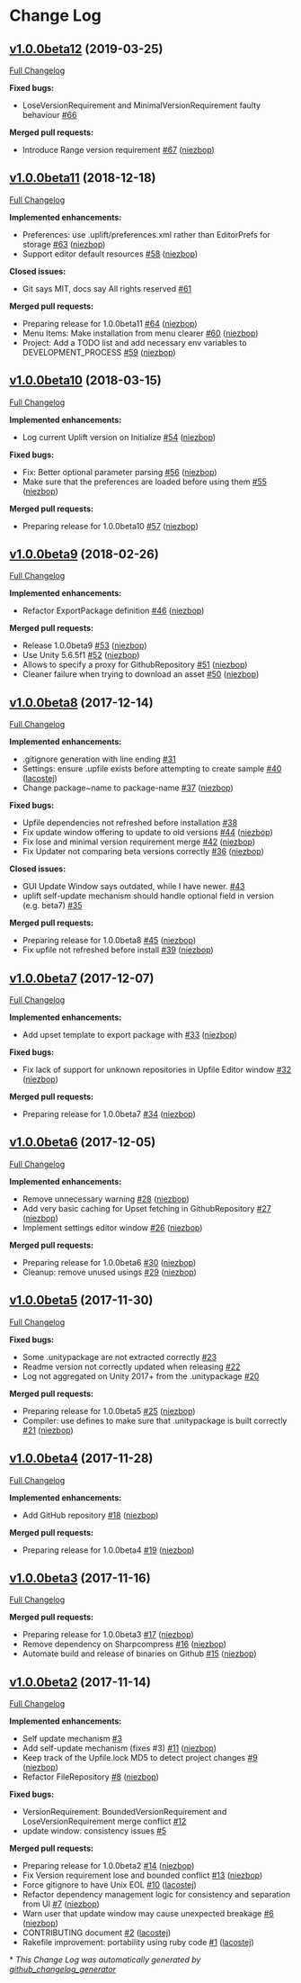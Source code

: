 # Change Log

## [v1.0.0beta12](https://github.com/DragonBox/uplift/tree/v1.0.0beta12) (2019-03-25)
[Full Changelog](https://github.com/DragonBox/uplift/compare/v1.0.0beta11...v1.0.0beta12)

**Fixed bugs:**

- LoseVersionRequirement and MinimalVersionRequirement faulty behaviour [\#66](https://github.com/DragonBox/uplift/issues/66)

**Merged pull requests:**

- Introduce Range version requirement [\#67](https://github.com/DragonBox/uplift/pull/67) ([niezbop](https://github.com/niezbop))

## [v1.0.0beta11](https://github.com/DragonBox/uplift/tree/v1.0.0beta11) (2018-12-18)
[Full Changelog](https://github.com/DragonBox/uplift/compare/v1.0.0beta10...v1.0.0beta11)

**Implemented enhancements:**

- Preferences: use .uplift/preferences.xml rather than EditorPrefs for storage [\#63](https://github.com/DragonBox/uplift/pull/63) ([niezbop](https://github.com/niezbop))
- Support editor default resources [\#58](https://github.com/DragonBox/uplift/pull/58) ([niezbop](https://github.com/niezbop))

**Closed issues:**

- Git says MIT, docs say All rights reserved [\#61](https://github.com/DragonBox/uplift/issues/61)

**Merged pull requests:**

- Preparing release for 1.0.0beta11 [\#64](https://github.com/DragonBox/uplift/pull/64) ([niezbop](https://github.com/niezbop))
- Menu Items: Make installation from menu clearer [\#60](https://github.com/DragonBox/uplift/pull/60) ([niezbop](https://github.com/niezbop))
- Project: Add a TODO list and add necessary env variables to DEVELOPMENT\_PROCESS [\#59](https://github.com/DragonBox/uplift/pull/59) ([niezbop](https://github.com/niezbop))

## [v1.0.0beta10](https://github.com/DragonBox/uplift/tree/v1.0.0beta10) (2018-03-15)
[Full Changelog](https://github.com/DragonBox/uplift/compare/v1.0.0beta9...v1.0.0beta10)

**Implemented enhancements:**

- Log current Uplift version on Initialize [\#54](https://github.com/DragonBox/uplift/pull/54) ([niezbop](https://github.com/niezbop))

**Fixed bugs:**

- Fix: Better optional parameter parsing [\#56](https://github.com/DragonBox/uplift/pull/56) ([niezbop](https://github.com/niezbop))
- Make sure that the preferences are loaded before using them [\#55](https://github.com/DragonBox/uplift/pull/55) ([niezbop](https://github.com/niezbop))

**Merged pull requests:**

- Preparing release for 1.0.0beta10 [\#57](https://github.com/DragonBox/uplift/pull/57) ([niezbop](https://github.com/niezbop))

## [v1.0.0beta9](https://github.com/DragonBox/uplift/tree/v1.0.0beta9) (2018-02-26)
[Full Changelog](https://github.com/DragonBox/uplift/compare/v1.0.0beta8...v1.0.0beta9)

**Implemented enhancements:**

- Refactor ExportPackage definition [\#46](https://github.com/DragonBox/uplift/pull/46) ([niezbop](https://github.com/niezbop))

**Merged pull requests:**

- Release 1.0.0beta9 [\#53](https://github.com/DragonBox/uplift/pull/53) ([niezbop](https://github.com/niezbop))
- Use Unity 5.6.5f1 [\#52](https://github.com/DragonBox/uplift/pull/52) ([niezbop](https://github.com/niezbop))
- Allows to specify a proxy for GithubRepository [\#51](https://github.com/DragonBox/uplift/pull/51) ([niezbop](https://github.com/niezbop))
- Cleaner failure when trying to download an asset [\#50](https://github.com/DragonBox/uplift/pull/50) ([niezbop](https://github.com/niezbop))

## [v1.0.0beta8](https://github.com/DragonBox/uplift/tree/v1.0.0beta8) (2017-12-14)
[Full Changelog](https://github.com/DragonBox/uplift/compare/v1.0.0beta7...v1.0.0beta8)

**Implemented enhancements:**

- .gitignore generation with line ending [\#31](https://github.com/DragonBox/uplift/issues/31)
- Settings: ensure .upfile exists before attempting to create sample [\#40](https://github.com/DragonBox/uplift/pull/40) ([lacostej](https://github.com/lacostej))
- Change package~name to package-name [\#37](https://github.com/DragonBox/uplift/pull/37) ([niezbop](https://github.com/niezbop))

**Fixed bugs:**

- Upfile dependencies not refreshed before installation [\#38](https://github.com/DragonBox/uplift/issues/38)
- Fix update window offering to update to old versions [\#44](https://github.com/DragonBox/uplift/pull/44) ([niezbop](https://github.com/niezbop))
- Fix lose and minimal version requirement merge [\#42](https://github.com/DragonBox/uplift/pull/42) ([niezbop](https://github.com/niezbop))
- Fix Updater not comparing beta versions correctly [\#36](https://github.com/DragonBox/uplift/pull/36) ([niezbop](https://github.com/niezbop))

**Closed issues:**

- GUI Update Window says outdated, while I have newer. [\#43](https://github.com/DragonBox/uplift/issues/43)
- uplift self-update mechanism should handle optional field in version \(e.g. beta7\) [\#35](https://github.com/DragonBox/uplift/issues/35)

**Merged pull requests:**

- Preparing release for 1.0.0beta8 [\#45](https://github.com/DragonBox/uplift/pull/45) ([niezbop](https://github.com/niezbop))
- Fix upfile not refreshed before install [\#39](https://github.com/DragonBox/uplift/pull/39) ([niezbop](https://github.com/niezbop))

## [v1.0.0beta7](https://github.com/DragonBox/uplift/tree/v1.0.0beta7) (2017-12-07)
[Full Changelog](https://github.com/DragonBox/uplift/compare/v1.0.0beta6...v1.0.0beta7)

**Implemented enhancements:**

- Add upset template to export package with [\#33](https://github.com/DragonBox/uplift/pull/33) ([niezbop](https://github.com/niezbop))

**Fixed bugs:**

- Fix lack of support for unknown repositories in Upfile Editor window [\#32](https://github.com/DragonBox/uplift/pull/32) ([niezbop](https://github.com/niezbop))

**Merged pull requests:**

- Preparing release for 1.0.0beta7 [\#34](https://github.com/DragonBox/uplift/pull/34) ([niezbop](https://github.com/niezbop))

## [v1.0.0beta6](https://github.com/DragonBox/uplift/tree/v1.0.0beta6) (2017-12-05)
[Full Changelog](https://github.com/DragonBox/uplift/compare/v1.0.0beta5...v1.0.0beta6)

**Implemented enhancements:**

- Remove unnecessary warning [\#28](https://github.com/DragonBox/uplift/pull/28) ([niezbop](https://github.com/niezbop))
- Add very basic caching for Upset fetching in GithubRepository [\#27](https://github.com/DragonBox/uplift/pull/27) ([niezbop](https://github.com/niezbop))
- Implement settings editor window [\#26](https://github.com/DragonBox/uplift/pull/26) ([niezbop](https://github.com/niezbop))

**Merged pull requests:**

- Preparing release for 1.0.0beta6 [\#30](https://github.com/DragonBox/uplift/pull/30) ([niezbop](https://github.com/niezbop))
- Cleanup: remove unused usings [\#29](https://github.com/DragonBox/uplift/pull/29) ([niezbop](https://github.com/niezbop))

## [v1.0.0beta5](https://github.com/DragonBox/uplift/tree/v1.0.0beta5) (2017-11-30)
[Full Changelog](https://github.com/DragonBox/uplift/compare/v1.0.0beta4...v1.0.0beta5)

**Fixed bugs:**

- Some .unitypackage are not extracted correctly [\#23](https://github.com/DragonBox/uplift/issues/23)
- Readme version not correctly updated when releasing [\#22](https://github.com/DragonBox/uplift/issues/22)
- Log not aggregated on Unity 2017+ from the .unitypackage [\#20](https://github.com/DragonBox/uplift/issues/20)

**Merged pull requests:**

- Preparing release for 1.0.0beta5 [\#25](https://github.com/DragonBox/uplift/pull/25) ([niezbop](https://github.com/niezbop))
- Compiler: use defines to make sure that .unitypackage is built correctly [\#21](https://github.com/DragonBox/uplift/pull/21) ([niezbop](https://github.com/niezbop))

## [v1.0.0beta4](https://github.com/DragonBox/uplift/tree/v1.0.0beta4) (2017-11-28)
[Full Changelog](https://github.com/DragonBox/uplift/compare/v1.0.0beta3...v1.0.0beta4)

**Implemented enhancements:**

- Add GitHub repository [\#18](https://github.com/DragonBox/uplift/pull/18) ([niezbop](https://github.com/niezbop))

**Merged pull requests:**

- Preparing release for 1.0.0beta4 [\#19](https://github.com/DragonBox/uplift/pull/19) ([niezbop](https://github.com/niezbop))

## [v1.0.0beta3](https://github.com/DragonBox/uplift/tree/v1.0.0beta3) (2017-11-16)
[Full Changelog](https://github.com/DragonBox/uplift/compare/v1.0.0beta2...v1.0.0beta3)

**Merged pull requests:**

- Preparing release for 1.0.0beta3 [\#17](https://github.com/DragonBox/uplift/pull/17) ([niezbop](https://github.com/niezbop))
- Remove dependency on Sharpcompress [\#16](https://github.com/DragonBox/uplift/pull/16) ([niezbop](https://github.com/niezbop))
- Automate build and release of binaries on Github [\#15](https://github.com/DragonBox/uplift/pull/15) ([niezbop](https://github.com/niezbop))

## [v1.0.0beta2](https://github.com/DragonBox/uplift/tree/v1.0.0beta2) (2017-11-14)
[Full Changelog](https://github.com/DragonBox/uplift/compare/v1.0.0beta1...v1.0.0beta2)

**Implemented enhancements:**

- Self update mechanism [\#3](https://github.com/DragonBox/uplift/issues/3)
- Add self-update mechanism \(fixes \#3\) [\#11](https://github.com/DragonBox/uplift/pull/11) ([niezbop](https://github.com/niezbop))
- Keep track of the Upfile.lock MD5 to detect project changes [\#9](https://github.com/DragonBox/uplift/pull/9) ([niezbop](https://github.com/niezbop))
- Refactor FileRepository [\#8](https://github.com/DragonBox/uplift/pull/8) ([niezbop](https://github.com/niezbop))

**Fixed bugs:**

- VersionRequirement: BoundedVersionRequirement and LoseVersionRequirement merge conflict [\#12](https://github.com/DragonBox/uplift/issues/12)
- update window: consistency issues [\#5](https://github.com/DragonBox/uplift/issues/5)

**Merged pull requests:**

- Preparing release for 1.0.0beta2 [\#14](https://github.com/DragonBox/uplift/pull/14) ([niezbop](https://github.com/niezbop))
- Fix Version requirement lose and bounded conflict [\#13](https://github.com/DragonBox/uplift/pull/13) ([niezbop](https://github.com/niezbop))
- Force gitignore to have Unix EOL [\#10](https://github.com/DragonBox/uplift/pull/10) ([lacostej](https://github.com/lacostej))
- Refactor dependency management logic for consistency and separation from UI [\#7](https://github.com/DragonBox/uplift/pull/7) ([niezbop](https://github.com/niezbop))
- Warn user that update window may cause unexpected breakage [\#6](https://github.com/DragonBox/uplift/pull/6) ([niezbop](https://github.com/niezbop))
- CONTRIBUTING document [\#2](https://github.com/DragonBox/uplift/pull/2) ([lacostej](https://github.com/lacostej))
- Rakefile improvement: portability using ruby code [\#1](https://github.com/DragonBox/uplift/pull/1) ([lacostej](https://github.com/lacostej))



\* *This Change Log was automatically generated by [github_changelog_generator](https://github.com/skywinder/Github-Changelog-Generator)*
